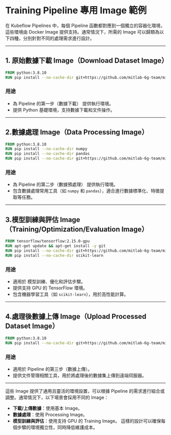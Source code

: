 # Training Pipeline 專用 Image 範例

在 Kubeflow Pipelines 中，每個 Pipeline 函數都對應到一個獨立的容器化環境，這些環境由 Docker Image 提供支持。通常情況下，所需的 Image 可以歸類為以下四種，分別針對不同的處理需求進行設計。

---
## 1. 原始數據下載 Image（Download Dataset Image）

```dockerfile
FROM python:3.8.10
RUN pip install --no-cache-dir git+https://github.com/mitlab-6g-team/mitlab-aiml-tools.git@v1.1.1
```
### 用途
* 為 Pipeline 的第一步（數據下載） 提供執行環境。
* 提供 Python 基礎環境，支持數據下載和文件操作。

---
## 2.數據處理 Image（Data Processing Image）

```dockerfile
FROM python:3.8.10
RUN pip install --no-cache-dir numpy
RUN pip install --no-cache-dir pandas
RUN pip install --no-cache-dir git+https://github.com/mitlab-6g-team/mitlab-aiml-tools.git@v1.1.1
```
### 用途
* 為 Pipeline 的第二步（數據預處理） 提供執行環境。
* 包含數據處理常用工具（如 ```numpy``` 和 ```pandas```），適合進行數據標準化、特徵提取等任務。

---
## 3.模型訓練與評估 Image（Training/Optimization/Evaluation Image）

```dockerfile
FROM tensorflow/tensorflow:2.15.0-gpu
RUN apt-get update && apt-get install -y git
RUN pip install --no-cache-dir git+https://github.com/mitlab-6g-team/mitlab-aiml-tools.git@v1.1.1
RUN pip install --no-cache-dir scikit-learn
```
### 用途
* 適用於 模型訓練、優化和評估步驟。
* 提供支持 GPU 的 TensorFlow 環境。
* 包含機器學習工具（如 ```scikit-learn```），用於高性能計算。

---

## 4.處理後數據上傳 Image（Upload Processed Dataset Image）

```dockerfile
FROM python:3.8.10
RUN pip install --no-cache-dir git+https://github.com/mitlab-6g-team/mitlab-aiml-tools.git@v1.1.1
```
### 用途
* 適用於 Pipeline 的第三步（數據上傳）。
* 提供文件管理相關工具，用於將處理後的數據集上傳到遠端伺服器。

---
這些 Image 提供了通用且靈活的環境設置，可以根據 Pipeline 的需求進行組合或調整。通常情況下，以下場景會採用不同的 Image：

* **下載/上傳數據**：使用基本 Image。
* **數據處理**：使用 Processing Image。
* **模型訓練與評估**：使用支持 GPU 的 Training Image。
這樣的設計可以確保每個步驟的環境獨立性，同時降低維護成本。